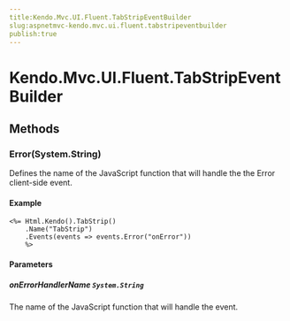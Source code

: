 ```yaml
---
title:Kendo.Mvc.UI.Fluent.TabStripEventBuilder
slug:aspnetmvc-kendo.mvc.ui.fluent.tabstripeventbuilder
publish:true
---
```


# Kendo.Mvc.UI.Fluent.TabStripEventBuilder

## Methods

### Error(System.String)
Defines the name of the JavaScript function that will handle the the Error client-side event.

#### Example
    <%= Html.Kendo().TabStrip()
        .Name("TabStrip")
        .Events(events => events.Error("onError"))
        %>

#### Parameters

##### onErrorHandlerName `System.String`
The name of the JavaScript function that will handle the event.